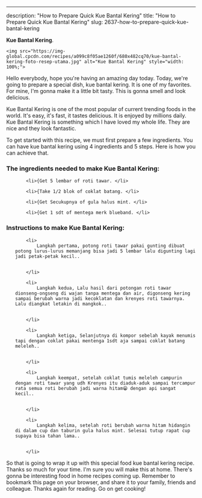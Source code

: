 ---
description: "How to Prepare Quick Kue Bantal Kering"
title: "How to Prepare Quick Kue Bantal Kering"
slug: 2637-how-to-prepare-quick-kue-bantal-kering

<p>
	<strong>Kue Bantal Kering</strong>. 
	
</p>
<p>
	
	<img src="https://img-global.cpcdn.com/recipes/a099c8f05ae1260f/680x482cq70/kue-bantal-kering-foto-resep-utama.jpg" alt="Kue Bantal Kering" style="width: 100%;">
	
	
</p>
<p>
	Hello everybody, hope you're having an amazing day today. Today, we're going to prepare a special dish, kue bantal kering. It is one of my favorites. For mine, I'm gonna make it a little bit tasty. This is gonna smell and look delicious.
</p>
	
<p>
	Kue Bantal Kering is one of the most popular of current trending foods in the world. It's easy, it's fast, it tastes delicious. It is enjoyed by millions daily. Kue Bantal Kering is something which I have loved my whole life. They are nice and they look fantastic.
</p>
<p>
	
</p>

<p>
To get started with this recipe, we must first prepare a few ingredients. You can have kue bantal kering using 4 ingredients and 5 steps. Here is how you can achieve that.
</p>

<h3>The ingredients needed to make Kue Bantal Kering:</h3>

<ol>
	
		<li>{Get 5 lembar of roti tawar. </li>
	
		<li>{Take 1/2 blok of coklat batang. </li>
	
		<li>{Get Secukupnya of gula halus mint. </li>
	
		<li>{Get 1 sdt of mentega merk blueband. </li>
	
</ol>
<p>
	
</p>

<h3>Instructions to make Kue Bantal Kering:</h3>

<ol>
	
		<li>
			Langkah pertama, potong roti tawar pakai gunting dibuat potong lurus-lurus memanjang bisa jadi 5 lembar lalu digunting lagi jadi petak-petak kecil..
			
			
		</li>
	
		<li>
			Langkah kedua, Lalu hasil dari potongan roti tawar dionseng-ongseng di wajan tanpa mentega dan air, digonseng kering sampai berubah warna jadi kecoklatan dan krenyes roti tawarnya. Lalu diangkat letakin di mangkok..
			
			
		</li>
	
		<li>
			Langkah ketiga, Selanjutnya di kompor sebelah kayak menumis tapi dengan coklat pakai mentenga 1sdt aja sampai coklat batang meleleh..
			
			
		</li>
	
		<li>
			Langkah keempat, setelah coklat tumis meleleh campurin dengan roti tawar yang udh Krenyes itu diaduk-aduk sampai tercampur rata semua roti berubah jadi warna hitam😁 dengan api sangat kecil..
			
			
		</li>
	
		<li>
			Langkah kelima, setelah roti berubah warna hitam hidangin di dalam cup dan taburin gula halus mint. Selesai tutup rapat cup supaya bisa tahan lama..
			
			
		</li>
	
</ol>

<p>
	
</p>

<p>
	So that is going to wrap it up with this special food kue bantal kering recipe. Thanks so much for your time. I'm sure you will make this at home. There's gonna be interesting food in home recipes coming up. Remember to bookmark this page on your browser, and share it to your family, friends and colleague. Thanks again for reading. Go on get cooking!
</p>
